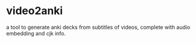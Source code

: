 # video2anki
a tool to generate anki decks from subtitles of videos, complete with audio embedding and cjk info.
